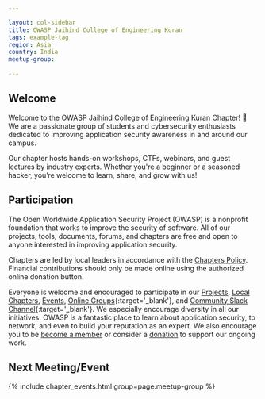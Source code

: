 ```yaml
---

layout: col-sidebar
title: OWASP Jaihind College of Engineering Kuran
tags: example-tag
region: Asia
country: India
meetup-group:

---
```


## Welcome
Welcome to the OWASP Jaihind College of Engineering Kuran Chapter! 🎉  
We are a passionate group of students and cybersecurity enthusiasts dedicated to improving application security awareness in and around our campus.

Our chapter hosts hands-on workshops, CTFs, webinars, and guest lectures by industry experts. Whether you're a beginner or a seasoned hacker, you’re welcome to learn, share, and grow with us!

## Participation
The Open Worldwide Application Security Project (OWASP) is a nonprofit foundation that works to improve the security of software. All of our projects, tools, documents, forums, and chapters are free and open to anyone interested in improving application security. 

Chapters are led by local leaders in accordance with the [Chapters Policy](/www-policy/operational/chapters). Financial contributions should only be made online using the authorized online donation button. 

Everyone is welcome and encouraged to participate in our [Projects](/projects/), [Local Chapters](/chapters/), [Events](/events/), [Online Groups](https://groups.google.com/a/owasp.com/){:target='_blank'}, and [Community Slack Channel](https://owasp.slack.com/){:target='_blank'}. We especially encourage diversity in all our initiatives. OWASP is a fantastic place to learn about application security, to network, and even to build your reputation as an expert. We also encourage you to be [become a member](/membership/) or consider a [donation](/donate/) to support our ongoing work.

Next Meeting/Event <!-- You should keep this section as it will populate your meetup events -->
---------------------
{% include chapter_events.html group=page.meetup-group %}

